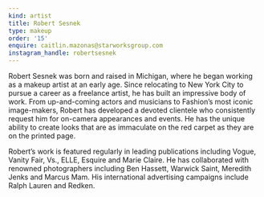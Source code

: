 ```yaml
---
kind: artist
title: Robert Sesnek
type: makeup
order: '15'
enquire: caitlin.mazonas@starworksgroup.com
instagram_handle: robertsesnek
---
```

Robert Sesnek was born and raised in Michigan, where he began working as a makeup artist at an early age. Since relocating to New York City to pursue a career as a freelance artist, he has built an impressive body of work. From up-and-coming actors and musicians to Fashion’s most iconic image-makers, Robert has developed a devoted clientele who consistently request him for on-camera appearances and events. He has the unique ability to create looks that are as immaculate on the red carpet as they are on the printed page.

Robert’s work is featured regularly in leading publications including Vogue, Vanity Fair, Vs., ELLE, Esquire and Marie Claire. He has collaborated with renowned photographers including Ben Hassett, Warwick Saint, Meredith Jenks and Marcus Mam. His international advertising campaigns include Ralph Lauren and Redken.
